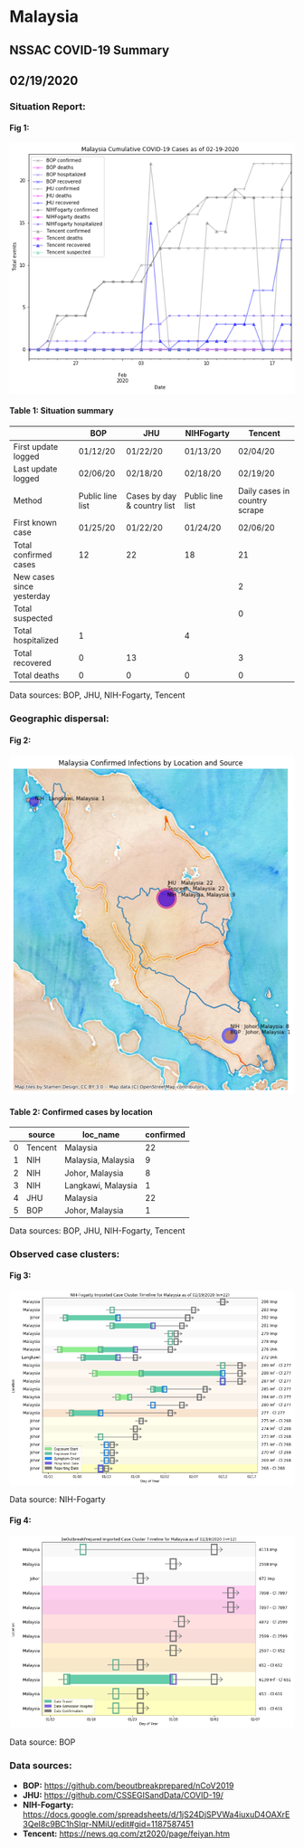 # Malaysia
## NSSAC COVID-19 Summary
## 02/19/2020



### Situation Report:
#### Fig 1:
![Malaysia cases](../merged_histories/Malaysia_merged_histories.png)

#### Table 1: Situation summary


|                           | BOP              | JHU                         | NIHFogarty       | Tencent                       |
|---------------------------|------------------|-----------------------------|------------------|-------------------------------|
| First update logged       | 01/12/20         | 01/22/20                    | 01/13/20         | 02/04/20                      |
| Last update logged        | 02/06/20         | 02/18/20                    | 02/18/20         | 02/19/20                      |
| Method                    | Public line list | Cases by day & country list | Public line list | Daily cases in country scrape |
| First known case          | 01/25/20         | 01/22/20                    | 01/24/20         | 02/06/20                      |
| Total confirmed cases     | 12               | 22                          | 18               | 21                            |
| New cases since yesterday |                  |                             |                  | 2                             |
| Total suspected           |                  |                             |                  | 0                             |
| Total hospitalized        | 1                |                             | 4                |                               |
| Total recovered           | 0                | 13                          |                  | 3                             |
| Total deaths              | 0                | 0                           | 0                | 0                             |

Data sources: BOP, JHU, NIH-Fogarty, Tencent


### Geographic dispersal:
#### Fig 2:
![Malaysia mapped](../case_locs/Malaysia_case_locs.png)

#### Table 2: Confirmed cases by location


|    | source   | loc_name           |   confirmed |
|----|----------|--------------------|-------------|
|  0 | Tencent  | Malaysia           |          22 |
|  1 | NIH      | Malaysia, Malaysia |           9 |
|  2 | NIH      | Johor, Malaysia    |           8 |
|  3 | NIH      | Langkawi, Malaysia |           1 |
|  4 | JHU      | Malaysia           |          22 |
|  5 | BOP      | Johor, Malaysia    |           1 |

Data sources: BOP, JHU, NIH-Fogarty, Tencent


### Observed case clusters:
#### Fig 3:
![Malaysia cases](../cluster_analysis/Malaysia_imported_cases_NIHFogarty.png)



Data source: NIH-Fogarty


#### Fig 4:
![Malaysia cases](../cluster_analysis/Malaysia_imported_cases_BOP.png)



Data source: BOP


### Data sources:
* **BOP:** https://github.com/beoutbreakprepared/nCoV2019
* **JHU:** https://github.com/CSSEGISandData/COVID-19/
* **NIH-Fogarty:** https://docs.google.com/spreadsheets/d/1jS24DjSPVWa4iuxuD4OAXrE3QeI8c9BC1hSlqr-NMiU/edit#gid=1187587451
* **Tencent:** https://news.qq.com/zt2020/page/feiyan.htm